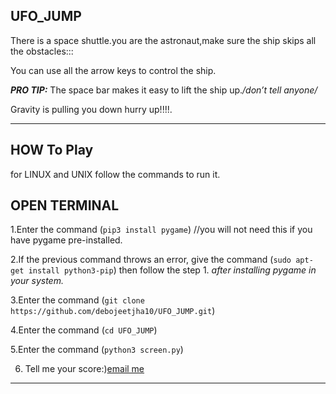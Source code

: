 ## UFO_JUMP

There is a space shuttle.you are the astronaut,make sure the ship skips all the obstacles:::

You can use all the arrow keys to control the ship.

***PRO TIP:*** The space bar makes it easy to lift the ship up._/*don’t tell anyone*/_

Gravity is pulling you down hurry up!!!!.
___

## HOW To Play

 for LINUX and UNIX follow the commands to run it. 
 <h2>OPEN TERMINAL</h2>
 
  1.Enter the command (`pip3 install pygame`) //you will not need this if you have pygame pre-installed.
     
  2.If the previous command throws an error, give the command (`sudo apt-get install python3-pip`) then follow the step 1. *after installing pygame in your system.*
     
  3.Enter the command (`git clone https://github.com/debojeetjha10/UFO_JUMP.git`)
     
  4.Enter the command (`cd UFO_JUMP`)
     
  5.Enter the command  (`python3 screen.py`)
     
  6. Tell me your score:)[email me](debojeetjha@gmail.com)
___



